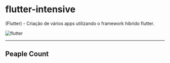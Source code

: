 # flutter-intensive
(Flutter) - Criação de vários apps utilizando o framework hibrido flutter.

![flutter](https://pbs.twimg.com/profile_images/1187814172307800064/MhnwJbxw_400x400.jpg)

<hr/>

## Peaple Count
